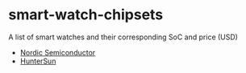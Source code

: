 # smart-watch-chipsets
A list of smart watches and their corresponding SoC and price (USD)

- [Nordic Semiconductor](soc-list/nordic-semiconductor)
- [HunterSun](soc-list/huntersun)
